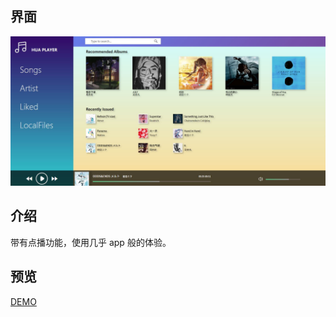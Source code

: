 ## 界面
![音乐播放器界面](https://raw.githubusercontent.com/Q-DRAGON/audio-player/master/src/UI-screenshot/%E6%92%AD%E6%94%BE%E5%99%A8%E6%88%AA%E5%9B%BE.JPG
)
## 介绍
带有点播功能，使用几乎 app 般的体验。
## 预览
[DEMO](http://hugohua.gitee.io/audio-player/)
